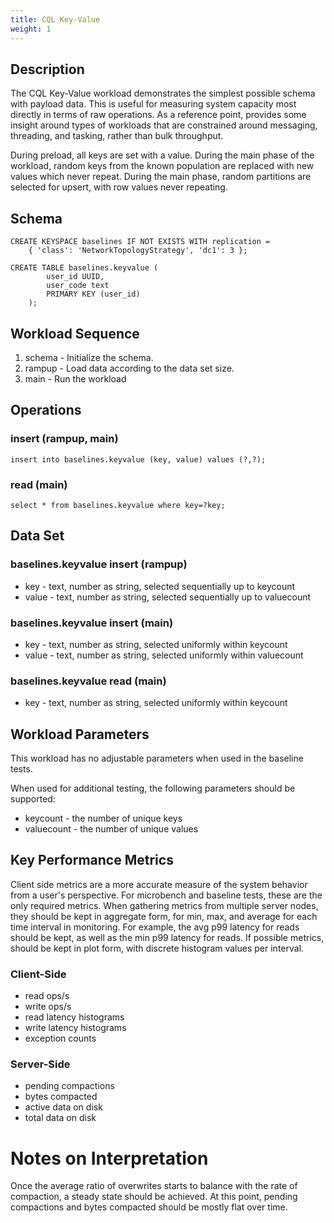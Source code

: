 ```yaml
---
title: CQL Key-Value
weight: 1
---
```


## Description

The CQL Key-Value workload demonstrates the simplest possible schema with payload data. This is useful for measuring
system capacity most directly in terms of raw operations. As a reference point, provides some insight around types of
workloads that are constrained around messaging, threading, and tasking, rather than bulk throughput.

During preload, all keys are set with a value. During the main phase of the workload, random keys from the known
population are replaced with new values which never repeat. During the main phase, random partitions are selected for
upsert, with row values never repeating.

## Schema

    CREATE KEYSPACE baselines IF NOT EXISTS WITH replication =
        { 'class': 'NetworkTopologyStrategy', 'dc1': 3 };

    CREATE TABLE baselines.keyvalue (
            user_id UUID,
            user_code text
            PRIMARY KEY (user_id)
        );

## Workload Sequence

1. schema - Initialize the schema.
2. rampup - Load data according to the data set size.
3. main - Run the workload

## Operations

### insert (rampup, main)

    insert into baselines.keyvalue (key, value) values (?,?);

### read (main)

    select * from baselines.keyvalue where key=?key;

## Data Set

### baselines.keyvalue insert (rampup)

- key - text, number as string, selected sequentially up to keycount
- value - text, number as string, selected sequentially up to valuecount

### baselines.keyvalue insert (main)

- key - text, number as string, selected uniformly within keycount
- value - text, number as string, selected uniformly within valuecount

### baselines.keyvalue read (main)

- key - text, number as string, selected uniformly within keycount

## Workload Parameters

This workload has no adjustable parameters when used in the baseline tests.

When used for additional testing, the following parameters should be supported:

- keycount - the number of unique keys
- valuecount - the number of unique values

## Key Performance Metrics

Client side metrics are a more accurate measure of the system behavior from a user's perspective. For microbench and
baseline tests, these are the only required metrics. When gathering metrics from multiple server nodes, they should be
kept in aggregate form, for min, max, and average for each time interval in monitoring. For example, the avg p99 latency
for reads should be kept, as well as the min p99 latency for reads. If possible metrics, should be kept in plot form,
with discrete histogram values per interval.

### Client-Side

- read ops/s
- write ops/s
- read latency histograms
- write latency histograms
- exception counts

### Server-Side

- pending compactions
- bytes compacted
- active data on disk
- total data on disk

# Notes on Interpretation

Once the average ratio of overwrites starts to balance with the rate of compaction, a steady state should be achieved.
At this point, pending compactions and bytes compacted should be mostly flat over time.
